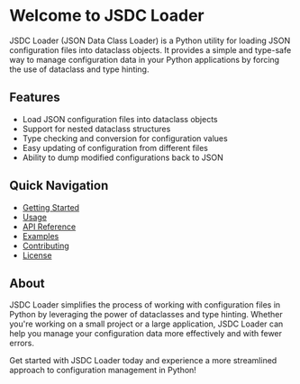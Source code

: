 # Welcome to JSDC Loader

JSDC Loader (JSON Data Class Loader) is a Python utility for loading JSON configuration files into dataclass objects. It provides a simple and type-safe way to manage configuration data in your Python applications by forcing the use of dataclass and type hinting.

## Features

* Load JSON configuration files into dataclass objects
* Support for nested dataclass structures
* Type checking and conversion for configuration values
* Easy updating of configuration from different files
* Ability to dump modified configurations back to JSON

## Quick Navigation

* [Getting Started](getting-started/)
* [Usage](usage.md)
* [API Reference](api-reference/)
* [Examples](examples/)
* [Contributing](contributing.md)
* [License](license.md)

## About

JSDC Loader simplifies the process of working with configuration files in Python by leveraging the power of dataclasses and type hinting. Whether you're working on a small project or a large application, JSDC Loader can help you manage your configuration data more effectively and with fewer errors.

Get started with JSDC Loader today and experience a more streamlined approach to configuration management in Python!
